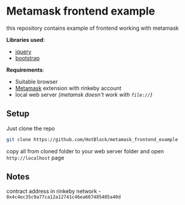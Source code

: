 # Metamask frontend example

this repository contains example of frontend working with metamask

**Libraries used**:

* [jquery](https://jquery.com/)
* [bootstrap](https://getbootstrap.com/)

**Requirements**:

* Suitable browser
* [Metamask](https://metamask.io/) extension with rinkeby account
* local web server _(metamsk doesn't work with `file://`)_

## Setup
Just clone the repo

```bash
git clone https://github.com/HotBlock/metamask_frontend_example
```
copy all from cloned folder to your web server folder and open `http://localhost` page

## Notes
contract address in rinkeby network - `0x4c4ec35c9a77ca12a12741c46ea667485405a40d`
